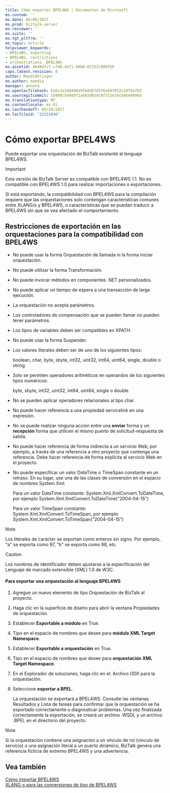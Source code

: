 ```yaml
---
title: Cómo exportar BPEL4WS | Documentos de Microsoft
ms.custom: ''
ms.date: 06/08/2017
ms.prod: biztalk-server
ms.reviewer: ''
ms.suite: ''
ms.tgt_pltfrm: ''
ms.topic: article
helpviewer_keywords:
- BPEL4WS, exporting
- BPEL4WS, restrictions
- orchestrations, BPEL4WS
ms.assetid: 4648dfcf-cf48-4471-b088-07252c080fb8
caps.latest.revision: 8
author: MandiOhlinger
ms.author: mandia
manager: anneta
ms.openlocfilehash: b16c2e34b498a9fb8d5fd3f6e69f022c2876a763
ms.sourcegitcommit: cb908c540d8f1a692d01dc8f313e16cb4b4e696d
ms.translationtype: MT
ms.contentlocale: es-ES
ms.lasthandoff: 09/20/2017
ms.locfileid: "22253836"
---
```

# <a name="how-to-export-bpel4ws"></a>Cómo exportar BPEL4WS
Puede exportar una orquestación de BizTalk existente al lenguaje BPEL4WS.  
  
> [!IMPORTANT]
>  Esta versión de BizTalk Server es compatible con BPEL4WS 1.1. No es compatible con BPEL4WS 1.0 para realizar importaciones o exportaciones.  
  
 Si está exportando, la compatibilidad con BPEL4WS para la compilación requiere que las orquestaciones solo contengan características comunes entre XLANG/s y BPEL4WS, o características que se puedan traducir a BPEL4WS sin que se vea afectado el comportamiento.  
  
## <a name="export-restrictions-on-orchestrations-for-bpel4ws-compliance"></a>Restricciones de exportación en las orquestaciones para la compatibilidad con BPEL4WS  
  
-   No puede usar la forma Orquestación de llamada ni la forma Iniciar orquestación.  
  
-   No puede utilizar la forma Transformación.  
  
-   No puede invocar métodos en componentes .NET personalizados.  
  
-   No puede aplicar un tiempo de espera a una transacción de larga ejecución.  
  
-   La orquestación no acepta parámetros.  
  
-   Los controladores de compensación que se pueden llamar no pueden tener parámetros.  
  
-   Los tipos de variables deben ser compatibles en XPATH.  
  
-   No puede usar la forma Suspender.  
  
-   Los valores literales deben ser de uno de los siguientes tipos:  
  
     boolean, char, byte, sbyte, int32, uint32, int64, uint64, single, double o string  
  
-   Solo se permiten operadores aritméticos en operandos de los siguientes tipos numéricos:  
  
     byte, sbyte, int32, uint32, int64, uint64, single o double  
  
-   No se pueden aplicar operadores relacionales al tipo char.  
  
-   No puede hacer referencia a una propiedad servicelink en una expresión.  
  
-   No se puede realizar ninguna acción entre una **enviar** forma y un **recepción** forma que utilicen el mismo puerto de solicitud-respuesta de salida.  
  
-   No puede hacer referencia de forma indirecta a un servicio Web; por ejemplo, a través de una referencia a otro proyecto que contenga una referencia. Debe hacer referencia de forma explícita al servicio Web en el proyecto.  
  
-   No puede especificar un valor DateTime o TimeSpan constante en un retraso. En su lugar, use una de las clases de conversión en el espacio de nombres System.Xml:  
  
     Para un valor DateTime constante: System.Xml.XmlConvert.ToDateTime, por ejemplo System.Xml.XmlConvert.ToDateTime("2004-04-15")  
  
     Para un valor TimeSpan constante: System.Xml.XmlConvert.ToTimeSpan, por ejemplo System.Xml.XmlConvert.ToTimeSpan("2004-04-15")  
  
> [!NOTE]
>  Los literales de carácter se exportan como enteros sin signo. Por ejemplo, "a" se exporta como 97, "b" se exporta como 98, etc.  
  
> [!CAUTION]
>  Los nombres de identificador deben ajustarse a la especificación del Lenguaje de marcado extensible (XML) 1.0 de W3C.  
  
#### <a name="to-export-an-orchestration-to-bpel4ws"></a>Para exportar una orquestación al lenguaje BPEL4WS  
  
1.  Agregue un nuevo elemento de tipo Orquestación de BizTalk al proyecto.  
  
2.  Haga clic en la superficie de diseño para abrir la ventana Propiedades de orquestación.  
  
3.  Establecer **Exportable a módulo** en True.  
  
4.  Tipo en el espacio de nombres que desee para **módulo XML Target Namespace**.  
  
5.  Establecer **Exportable a orquestación** en True.  
  
6.  Tipo en el espacio de nombres que desee para **orquestación XML Target Namespace**.  
  
7.  En el Explorador de soluciones, haga clic en el. Archivo ODX para la orquestación.  
  
8.  Seleccione **exportar a BPEL**.  
  
     La orquestación se exportará a BPEL4WS. Consulte las ventanas Resultados y Lista de tareas para confirmar que la orquestación se ha exportado correctamente o diagnosticar problemas. Una vez finalizada correctamente la exportación, se creará un archivo .WSDL y un archivo .BPEL en el directorio del proyecto.  
  
> [!NOTE]
>  Si la orquestación contiene una asignación a un vínculo de rol (vínculo de servicio) o una asignación literal a un puerto dinámico, BizTalk genera una referencia ficticia de extremo BPEL4WS y una advertencia.  
  
## <a name="see-also"></a>Vea también  
 [Cómo importar BPEL4WS](../core/how-to-import-bpel4ws.md)   
 [XLANG-s para las conversiones de tipo de BPEL4WS](../core/xlang-s-to-bpel4ws-type-conversions.md)